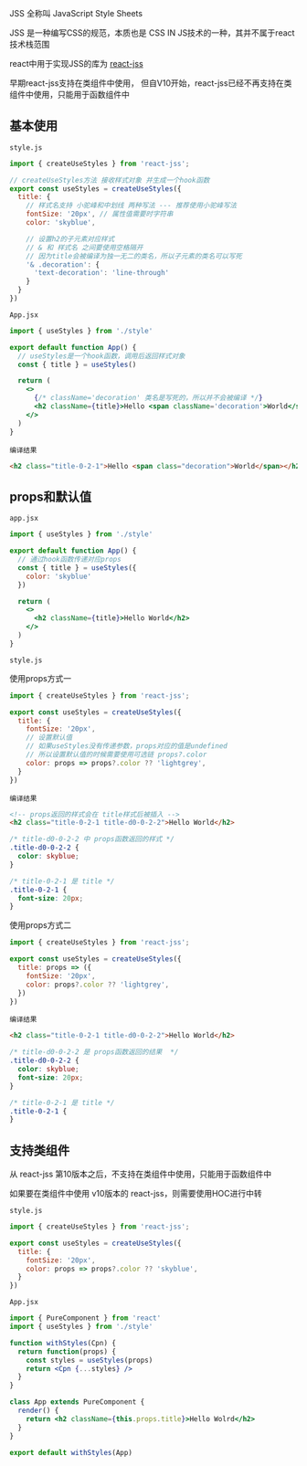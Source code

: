 JSS 全称叫 JavaScript Style Sheets

JSS 是一种编写CSS的规范，本质也是 CSS IN JS技术的一种，其并不属于react技术栈范围

react中用于实现JSS的库为 [react-jss](https://cssinjs.org/react-jss/?v=v10.10.1)

早期react-jss支持在类组件中使用， 但自V10开始，react-jss已经不再支持在类组件中使用，只能用于函数组件中



## 基本使用

`style.js`

```js
import { createUseStyles } from 'react-jss';

// createUseStyles方法 接收样式对象 并生成一个hook函数
export const useStyles = createUseStyles({
  title: {
    // 样式名支持 小驼峰和中划线 两种写法 --- 推荐使用小驼峰写法
    fontSize: '20px', // 属性值需要时字符串
    color: 'skyblue',

    // 设置h2的子元素对应样式
    // & 和 样式名 之间要使用空格隔开
    // 因为title会被编译为独一无二的类名，所以子元素的类名可以写死
    '& .decoration': {
      'text-decoration': 'line-through'
    }
  }
})
```



`App.jsx`

```jsx
import { useStyles } from './style'

export default function App() {
  // useStyles是一个hook函数，调用后返回样式对象
  const { title } = useStyles()

  return (
    <>
      {/* className='decoration' 类名是写死的，所以并不会被编译 */}
      <h2 className={title}>Hello <span className='decoration'>World</span></h2>
    </>
  )
}
```



`编译结果`

```html
<h2 class="title-0-2-1">Hello <span class="decoration">World</span></h2>
```



## props和默认值

`app.jsx`

```jsx
import { useStyles } from './style'

export default function App() {
  // 通过hook函数传递对应props
  const { title } = useStyles({
    color: 'skyblue'
  })

  return (
    <>
      <h2 className={title}>Hello World</h2>
    </>
  )
}
```



`style.js`

使用props方式一

```jsx
import { createUseStyles } from 'react-jss';

export const useStyles = createUseStyles({
  title: {
    fontSize: '20px',
    // 设置默认值
    // 如果useStyles没有传递参数，props对应的值是undefined
    // 所以设置默认值的时候需要使用可选链 props?.color
    color: props => props?.color ?? 'lightgrey',
  }
})
```

`编译结果`

```html
<!-- props返回的样式会在 title样式后被插入 -->
<h2 class="title-0-2-1 title-d0-0-2-2">Hello World</h2>
```

```css
/* title-d0-0-2-2 中 props函数返回的样式 */
.title-d0-0-2-2 {
  color: skyblue;
}

/* title-0-2-1 是 title */
.title-0-2-1 {
  font-size: 20px;
}
```



使用props方式二

```jsx
import { createUseStyles } from 'react-jss';

export const useStyles = createUseStyles({
  title: props => ({
    fontSize: '20px',
    color: props?.color ?? 'lightgrey',
  })
})
```

`编译结果`

```html
<h2 class="title-0-2-1 title-d0-0-2-2">Hello World</h2>
```

```css
/* title-d0-0-2-2 是 props函数返回的结果  */
.title-d0-0-2-2 {
  color: skyblue;
  font-size: 20px;
}

/* title-0-2-1 是 title */
.title-0-2-1 {
}
```



## 支持类组件

从 react-jss 第10版本之后，不支持在类组件中使用，只能用于函数组件中

如果要在类组件中使用 v10版本的 react-jss，则需要使用HOC进行中转

`style.js`

```js
import { createUseStyles } from 'react-jss';

export const useStyles = createUseStyles({
  title: {
    fontSize: '20px',
    color: props => props?.color ?? 'skyblue',
  }
})
```



`App.jsx`

```jsx
import { PureComponent } from 'react'
import { useStyles } from './style'

function withStyles(Cpn) {
  return function(props) {
    const styles = useStyles(props)
    return <Cpn {...styles} />
  }
}

class App extends PureComponent {
  render() {
    return <h2 className={this.props.title}>Hello Wolrd</h2>
  }
}

export default withStyles(App)
```

